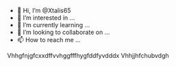 - 👋 Hi, I’m @Xtalis65
- 👀 I’m interested in ...
- 🌱 I’m currently learning ...
- 💞️ I’m looking to collaborate on ...
- 📫 How to reach me ...

<!---
Xtalis65/Xtalis65 is a ✨ special ✨ repository because its `README.md` (this file) appears on your GitHub profile.
You can click the Preview link to take a look at your changes.
--->
Vhhgfnjgfcxxdffvvhggfffhygfddfyvdddx
Vhhjjhfchubvdgh
